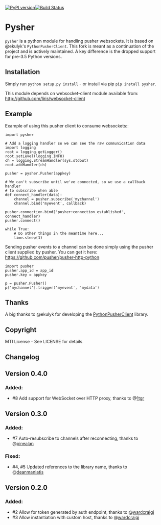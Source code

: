 [![PyPI version](https://badge.fury.io/py/Pysher.svg)](https://badge.fury.io/py/Pysher)[![Build Status](https://travis-ci.org/nlsdfnbch/Pysher.svg?branch=master)](https://travis-ci.org/nlsdfnbch/Pysher)

Pysher
=============

`pysher` is a python module for handling pusher websockets. It is based on @ekulyk's `PythonPusherClient`. This fork is meant as 
a continuation of the project and is actively maintained. A key difference is the dropped support for pre-3.5 Python versions.

Installation
------------

Simply run `python setup.py install` - or install via pip `pip install pysher`.

This module depends on websocket-client module available from: <http://github.com/liris/websocket-client>

Example
-------

Example of using this pusher client to consume websockets::

    import pysher

    # Add a logging handler so we can see the raw communication data
    import logging
    root = logging.getLogger()
    root.setLevel(logging.INFO)
    ch = logging.StreamHandler(sys.stdout)
    root.addHandler(ch)

    pusher = pysher.Pusher(appkey)

    # We can't subscribe until we've connected, so we use a callback handler
    # to subscribe when able
    def connect_handler(data):
        channel = pusher.subscribe('mychannel')
        channel.bind('myevent', callback)

    pusher.connection.bind('pusher:connection_established', connect_handler)
    pusher.connect()

    while True:
        # Do other things in the meantime here...
        time.sleep(1)

Sending pusher events to a channel can be done simply using the pusher client supplied by pusher.  You can get it here: <https://github.com/pusher/pusher-http-python>

    import pusher
    pusher.app_id = app_id
    pusher.key = appkey

    p = pusher.Pusher()
    p['mychannel'].trigger('myevent', 'mydata')

Thanks
------
A big thanks to @ekulyk for developing the [PythonPusherClient](https://github.com/ekulyk/PythonPusherClient) library.


Copyright
---------

MTI License - See LICENSE for details.

Changelog
---------

## Version 0.4.0
### Added:
 - #8 Add support for WebSocket over HTTP proxy, thanks to @[1tgr](https://github.com/1tgr)

## Version 0.3.0
### Added:
 - #7 Auto-resubscribe to channels after reconnecting, thanks to @[pinealan](https://github.com/pinealan)

### Fixed:
- #4, #5 Updated references to the library name, thanks to @[deanmaniatis](https://github.com/deanmaniatis)

## Version 0.2.0  
### Added:
- #2 Allow for token generated by auth endpoint, thanks to @[wardcraigj](https://github.com/wardcraigj)
- #3 Allow instantiation with custom host, thanks to @[wardcraigj](https://github.com/wardcraigj)
